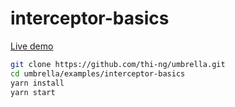 # interceptor-basics

[Live demo](https://demo.thi.ng/umbrella/interceptor-basics/)

```bash
git clone https://github.com/thi-ng/umbrella.git
cd umbrella/examples/interceptor-basics
yarn install
yarn start
```
